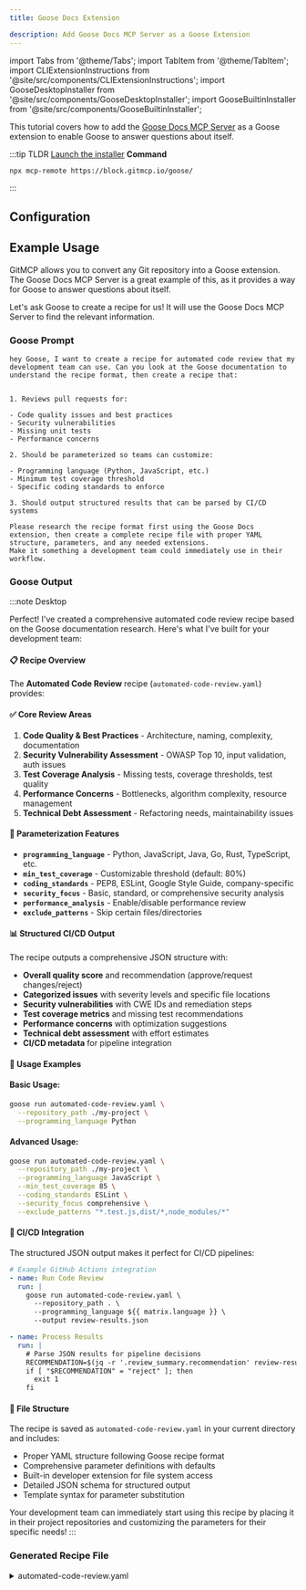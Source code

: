 ```yaml
---
title: Goose Docs Extension

description: Add Goose Docs MCP Server as a Goose Extension
---
```


import Tabs from '@theme/Tabs';
import TabItem from '@theme/TabItem';
import CLIExtensionInstructions from '@site/src/components/CLIExtensionInstructions';
import GooseDesktopInstaller from '@site/src/components/GooseDesktopInstaller';
import GooseBuiltinInstaller from '@site/src/components/GooseBuiltinInstaller';



This tutorial covers how to add the [Goose Docs MCP Server](https://github.com/idosal/git-mcp) as a Goose extension to enable Goose to answer questions about itself.

:::tip TLDR
<Tabs groupId="interface">
  <TabItem value="ui" label="Goose Desktop" default>
  [Launch the installer](goose://extension?cmd=npx&arg=mcp-remote&arg=https%3A%2F%2Fblock.gitmcp.io%2Fgoose%2F&id=goose-docs&name=Goose%20Docs&description=gitmcp%20for%20Goose%20documentation)
  </TabItem>
  <TabItem value="cli" label="Goose CLI">
  **Command**
  ```sh
  npx mcp-remote https://block.gitmcp.io/goose/
  ```
  </TabItem>
</Tabs>
:::

## Configuration

<Tabs groupId="interface">
  <TabItem value="ui" label="Goose Desktop" default>
    <GooseDesktopInstaller
      extensionId="goose-docs"
      extensionName="Goose Docs"
      description="GitMCP for Goose documentation"
      command="npx"
      args={["mcp-remote", "https://block.gitmcp.io/goose/"]}
      cliCommand="npx mcp-remote https://block.gitmcp.io/goose/"
      timeout={300}
      note="Note that you'll need Node.js installed on your system to run this command, as it uses npx."
    />
 </TabItem>
  <TabItem value="cli" label="Goose CLI">
      <CLIExtensionInstructions
        name="Goose Docs"
        command="npx mcp-remote https://block.gitmcp.io/goose/"
        timeout={300}
      />
  </TabItem>
</Tabs>


## Example Usage
GitMCP allows you to convert any Git repository into a Goose extension. The Goose Docs MCP Server is a great example of this, as it provides a way for Goose to answer questions about itself.

Let's ask Goose to create a recipe for us! It will use the Goose Docs MCP Server to find the relevant information.


### Goose Prompt

```
hey Goose, I want to create a recipe for automated code review that my development team can use. Can you look at the Goose documentation to understand the recipe format, then create a recipe that:


1. Reviews pull requests for:

- Code quality issues and best practices
- Security vulnerabilities
- Missing unit tests
- Performance concerns

2. Should be parameterized so teams can customize:

- Programming language (Python, JavaScript, etc.)
- Minimum test coverage threshold
- Specific coding standards to enforce

3. Should output structured results that can be parsed by CI/CD systems

Please research the recipe format first using the Goose Docs extension, then create a complete recipe file with proper YAML structure, parameters, and any needed extensions. 
Make it something a development team could immediately use in their workflow.
```


### Goose Output

:::note Desktop

Perfect! I've created a comprehensive automated code review recipe based on the Goose documentation research. Here's what I've built for your development team:

#### 📋 Recipe Overview

The **Automated Code Review** recipe (`automated-code-review.yaml`) provides:

#### ✅ **Core Review Areas**
1. **Code Quality & Best Practices** - Architecture, naming, complexity, documentation
2. **Security Vulnerability Assessment** - OWASP Top 10, input validation, auth issues
3. **Test Coverage Analysis** - Missing tests, coverage thresholds, test quality
4. **Performance Concerns** - Bottlenecks, algorithm complexity, resource management
5. **Technical Debt Assessment** - Refactoring needs, maintainability issues

#### 🔧 **Parameterization Features**
- **`programming_language`** - Python, JavaScript, Java, Go, Rust, TypeScript, etc.
- **`min_test_coverage`** - Customizable threshold (default: 80%)
- **`coding_standards`** - PEP8, ESLint, Google Style Guide, company-specific
- **`security_focus`** - Basic, standard, or comprehensive security analysis
- **`performance_analysis`** - Enable/disable performance review
- **`exclude_patterns`** - Skip certain files/directories

#### 📊 **Structured CI/CD Output**
The recipe outputs a comprehensive JSON structure with:
- **Overall quality score** and recommendation (approve/request changes/reject)
- **Categorized issues** with severity levels and specific file locations
- **Security vulnerabilities** with CWE IDs and remediation steps
- **Test coverage metrics** and missing test recommendations
- **Performance concerns** with optimization suggestions
- **Technical debt assessment** with effort estimates
- **CI/CD metadata** for pipeline integration

#### 🚀 **Usage Examples**

#### Basic Usage:
```bash
goose run automated-code-review.yaml \
  --repository_path ./my-project \
  --programming_language Python
```

#### Advanced Usage:
```bash
goose run automated-code-review.yaml \
  --repository_path ./my-project \
  --programming_language JavaScript \
  --min_test_coverage 85 \
  --coding_standards ESLint \
  --security_focus comprehensive \
  --exclude_patterns "*.test.js,dist/*,node_modules/*"
```

#### 🔧 **CI/CD Integration**

The structured JSON output makes it perfect for CI/CD pipelines:

```yaml
# Example GitHub Actions integration
- name: Run Code Review
  run: |
    goose run automated-code-review.yaml \
      --repository_path . \
      --programming_language ${{ matrix.language }} \
      --output review-results.json

- name: Process Results
  run: |
    # Parse JSON results for pipeline decisions
    RECOMMENDATION=$(jq -r '.review_summary.recommendation' review-results.json)
    if [ "$RECOMMENDATION" = "reject" ]; then
      exit 1
    fi
```

#### 📁 **File Structure**

The recipe is saved as `automated-code-review.yaml` in your current directory and includes:
- Proper YAML structure following Goose recipe format
- Comprehensive parameter definitions with defaults
- Built-in developer extension for file system access
- Detailed JSON schema for structured output
- Template syntax for parameter substitution

Your development team can immediately start using this recipe by placing it in their project repositories and customizing the parameters for their specific needs!
:::

### Generated Recipe File
<details>
<summary>automated-code-review.yaml</summary>

```yaml
version: "1.0.0"
title: "Automated Code Review"
description: "Comprehensive automated code review for pull requests with customizable standards and structured CI/CD output"

instructions: |
  You are an expert code reviewer with deep knowledge of software engineering best practices, 
  security vulnerabilities, and testing methodologies. Your role is to perform a thorough 
  code review focusing on:
  
  1. Code Quality & Best Practices
  2. Security Vulnerabilities  
  3. Test Coverage Analysis
  4. Performance Concerns
  5. Maintainability Issues
  
  Always provide actionable feedback with specific examples and suggestions for improvement.
  Consider the specified programming language conventions and coding standards.

parameters:
  - key: repository_path
    input_type: string
    requirement: required
    description: "Path to the repository or pull request to review"
  
  - key: programming_language
    input_type: string
    requirement: required
    description: "Primary programming language (e.g., Python, JavaScript, Java, Go, Rust, TypeScript)"
  
  - key: min_test_coverage
    input_type: number
    requirement: optional
    default: 80
    description: "Minimum test coverage threshold percentage (0-100)"
  
  - key: coding_standards
    input_type: string
    requirement: optional
    default: "industry_standard"
    description: "Coding standards to enforce (e.g., PEP8, ESLint, Google Style Guide, company_specific)"
  
  - key: security_focus
    input_type: string
    requirement: optional
    default: "standard"
    description: "Security review depth (basic, standard, comprehensive)"
  
  - key: performance_analysis
    input_type: string
    requirement: optional
    default: "true"
    description: "Enable performance analysis (true/false)"
  
  - key: exclude_patterns
    input_type: string
    requirement: optional
    default: "*.md,*.txt,*.json,node_modules/*,vendor/*,.git/*"
    description: "Comma-separated patterns of files/directories to exclude from review"

extensions:
  - type: builtin
    name: developer
    timeout: 600
    bundled: true
    description: "Access to file system and shell commands for code analysis"

prompt: |
  Perform a comprehensive code review of the {{ programming_language }} codebase at {{ repository_path }}.
  
  ## Review Scope
  - Programming Language: {{ programming_language }}
  - Minimum Test Coverage: {{ min_test_coverage }}%
  - Coding Standards: {{ coding_standards }}
  - Security Focus: {{ security_focus }}
  - Performance Analysis: {{ performance_analysis }}
  - Exclude Patterns: {{ exclude_patterns }}
  
  ## Analysis Requirements
  
  ### 1. Code Quality & Best Practices
  - Review code structure, organization, and architecture
  - Check adherence to {{ coding_standards }} standards
  - Identify code smells, anti-patterns, and technical debt
  - Evaluate naming conventions, documentation, and readability
  - Check for proper error handling and logging
  
  ### 2. Security Vulnerability Assessment
  {% if security_focus == "comprehensive" %}
  Perform comprehensive security analysis including:
  - OWASP Top 10 vulnerabilities
  - Input validation and sanitization
  - Authentication and authorization flaws
  - Cryptographic implementations
  - Dependency vulnerabilities
  - Information disclosure risks
  {% elif security_focus == "standard" %}
  Perform standard security review:
  - Common vulnerability patterns
  - Input validation issues
  - Authentication/authorization problems
  - Basic cryptographic concerns
  {% else %}
  Perform basic security check:
  - Obvious security anti-patterns
  - Hardcoded credentials
  - Basic input validation
  {% endif %}
  
  ### 3. Test Coverage Analysis
  - Analyze existing test files and coverage
  - Identify missing unit tests for critical functions
  - Check for integration and end-to-end test gaps
  - Evaluate test quality and maintainability
  - Verify test coverage meets {{ min_test_coverage }}% threshold
  
  ### 4. Performance Concerns
  {% if performance_analysis == "true" %}
  - Identify potential performance bottlenecks
  - Review algorithm complexity and efficiency
  - Check for memory leaks and resource management
  - Analyze database queries and data access patterns
  - Review caching strategies and optimization opportunities
  {% endif %}
  
  ### 5. Maintainability & Technical Debt
  - Assess code complexity and maintainability
  - Identify areas needing refactoring
  - Check for proper separation of concerns
  - Evaluate dependency management
  - Review documentation completeness
  
  ## Output Requirements
  Provide structured analysis that can be parsed by CI/CD systems, including:
  - Overall quality score and recommendation
  - Categorized issues with severity levels
  - Specific file locations and line numbers
  - Actionable remediation steps
  - Test coverage metrics and missing test recommendations
  - Security findings with risk assessments

response:
  json_schema:
    type: object
    properties:
      review_summary:
        type: object
        properties:
          overall_score:
            type: number
            minimum: 0
            maximum: 100
            description: "Overall code quality score (0-100)"
          recommendation:
            type: string
            enum: ["approve", "approve_with_suggestions", "request_changes", "reject"]
            description: "Review recommendation for CI/CD pipeline"
          total_issues:
            type: number
            description: "Total number of issues found"
          critical_issues:
            type: number
            description: "Number of critical/blocking issues"
        required: ["overall_score", "recommendation", "total_issues", "critical_issues"]
      
      code_quality:
        type: object
        properties:
          score:
            type: number
            minimum: 0
            maximum: 100
            description: "Code quality score"
          issues:
            type: array
            items:
              type: object
              properties:
                severity:
                  type: string
                  enum: ["critical", "major", "minor", "info"]
                category:
                  type: string
                  enum: ["architecture", "naming", "complexity", "documentation", "best_practices"]
                file_path:
                  type: string
                  description: "Relative path to the file"
                line_number:
                  type: number
                  description: "Line number where issue occurs"
                description:
                  type: string
                  description: "Description of the issue"
                suggestion:
                  type: string
                  description: "Suggested fix or improvement"
              required: ["severity", "category", "file_path", "description", "suggestion"]
        required: ["score", "issues"]
      
      security_analysis:
        type: object
        properties:
          risk_score:
            type: number
            minimum: 0
            maximum: 100
            description: "Security risk score (0=low risk, 100=high risk)"
          vulnerabilities:
            type: array
            items:
              type: object
              properties:
                severity:
                  type: string
                  enum: ["critical", "high", "medium", "low"]
                type:
                  type: string
                  description: "Type of vulnerability (e.g., SQL Injection, XSS, etc.)"
                file_path:
                  type: string
                line_number:
                  type: number
                description:
                  type: string
                impact:
                  type: string
                  description: "Potential impact of the vulnerability"
                remediation:
                  type: string
                  description: "Steps to fix the vulnerability"
                cwe_id:
                  type: string
                  description: "Common Weakness Enumeration ID if applicable"
              required: ["severity", "type", "file_path", "description", "impact", "remediation"]
        required: ["risk_score", "vulnerabilities"]
      
      test_coverage:
        type: object
        properties:
          current_coverage:
            type: number
            minimum: 0
            maximum: 100
            description: "Current test coverage percentage"
          meets_threshold:
            type: boolean
            description: "Whether coverage meets the minimum threshold"
          missing_tests:
            type: array
            items:
              type: object
              properties:
                file_path:
                  type: string
                function_name:
                  type: string
                line_number:
                  type: number
                priority:
                  type: string
                  enum: ["critical", "high", "medium", "low"]
                test_type:
                  type: string
                  enum: ["unit", "integration", "end_to_end"]
                description:
                  type: string
                  description: "Description of what should be tested"
              required: ["file_path", "function_name", "priority", "test_type", "description"]
          test_quality_issues:
            type: array
            items:
              type: object
              properties:
                file_path:
                  type: string
                issue:
                  type: string
                suggestion:
                  type: string
              required: ["file_path", "issue", "suggestion"]
        required: ["current_coverage", "meets_threshold", "missing_tests", "test_quality_issues"]
      
      performance_analysis:
        type: object
        properties:
          concerns:
            type: array
            items:
              type: object
              properties:
                severity:
                  type: string
                  enum: ["critical", "major", "minor"]
                type:
                  type: string
                  enum: ["algorithm_complexity", "memory_leak", "database_query", "resource_management", "caching"]
                file_path:
                  type: string
                line_number:
                  type: number
                description:
                  type: string
                impact:
                  type: string
                  description: "Performance impact description"
                optimization:
                  type: string
                  description: "Suggested optimization"
              required: ["severity", "type", "file_path", "description", "impact", "optimization"]
        required: ["concerns"]
      
      technical_debt:
        type: object
        properties:
          debt_score:
            type: number
            minimum: 0
            maximum: 100
            description: "Technical debt score (0=low debt, 100=high debt)"
          refactoring_suggestions:
            type: array
            items:
              type: object
              properties:
                priority:
                  type: string
                  enum: ["critical", "high", "medium", "low"]
                area:
                  type: string
                  enum: ["architecture", "code_duplication", "complexity", "dependencies", "documentation"]
                file_path:
                  type: string
                description:
                  type: string
                effort_estimate:
                  type: string
                  enum: ["small", "medium", "large"]
                business_impact:
                  type: string
              required: ["priority", "area", "file_path", "description", "effort_estimate"]
        required: ["debt_score", "refactoring_suggestions"]
      
      ci_cd_metadata:
        type: object
        properties:
          review_timestamp:
            type: string
            description: "ISO timestamp of when review was performed"
          reviewer:
            type: string
            description: "Goose automated code review"
          language:
            type: string
            description: "Programming language reviewed"
          standards_applied:
            type: string
            description: "Coding standards that were applied"
          files_reviewed:
            type: number
            description: "Number of files reviewed"
          lines_of_code:
            type: number
            description: "Total lines of code reviewed"
        required: ["review_timestamp", "reviewer", "language", "standards_applied", "files_reviewed"]
    
    required: [
      "review_summary", 
      "code_quality", 
      "security_analysis", 
      "test_coverage", 
      "performance_analysis", 
      "technical_debt", 
      "ci_cd_metadata"
    ]

```

</details>